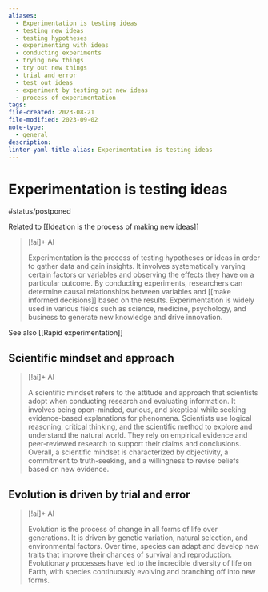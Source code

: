 ```yaml
---
aliases:
  - Experimentation is testing ideas
  - testing new ideas
  - testing hypotheses
  - experimenting with ideas
  - conducting experiments
  - trying new things
  - try out new things
  - trial and error
  - test out ideas
  - experiment by testing out new ideas
  - process of experimentation
tags: 
file-created: 2023-08-21
file-modified: 2023-09-02
note-type:
  - general
description: 
linter-yaml-title-alias: Experimentation is testing ideas
---
```


# Experimentation is testing ideas

#status/postponed

Related to [[Ideation is the process of making new ideas]]

> [!ai]+ AI
>
> Experimentation is the process of testing hypotheses or ideas in order to gather data and gain insights. It involves systematically varying certain factors or variables and observing the effects they have on a particular outcome. By conducting experiments, researchers can determine causal relationships between variables and [[make informed decisions]] based on the results. Experimentation is widely used in various fields such as science, medicine, psychology, and business to generate new knowledge and drive innovation.

See also [[Rapid experimentation]]

## Scientific mindset and approach

> [!ai]+ AI
>
> A scientific mindset refers to the attitude and approach that scientists adopt when conducting research and evaluating information. It involves being open-minded, curious, and skeptical while seeking evidence-based explanations for phenomena. Scientists use logical reasoning, critical thinking, and the scientific method to explore and understand the natural world. They rely on empirical evidence and peer-reviewed research to support their claims and conclusions. Overall, a scientific mindset is characterized by objectivity, a commitment to truth-seeking, and a willingness to revise beliefs based on new evidence.

## Evolution is driven by trial and error

> [!ai]+ AI
>
> Evolution is the process of change in all forms of life over generations. It is driven by genetic variation, natural selection, and environmental factors. Over time, species can adapt and develop new traits that improve their chances of survival and reproduction. Evolutionary processes have led to the incredible diversity of life on Earth, with species continuously evolving and branching off into new forms.
